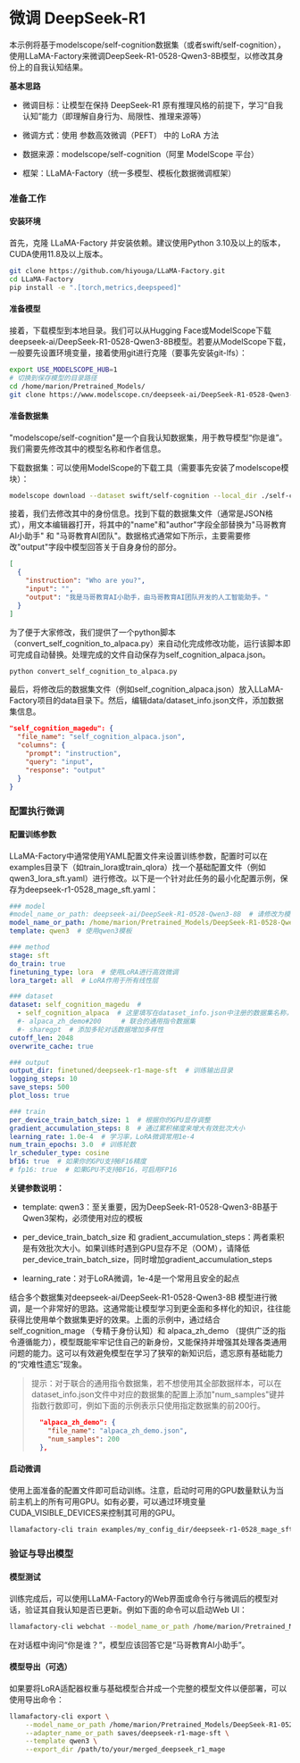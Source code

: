 # 微调 DeepSeek-R1

本示例将基于modelscope/self-cognition数据集（或者swift/self-cognition），使用LLaMA-Factory来微调DeepSeek-R1-0528-Qwen3-8B模型，以修改其身份上的自我认知结果。

**基本思路**

- 微调目标：让模型在保持 DeepSeek-R1 原有推理风格的前提下，学习“自我认知”能力（即理解自身行为、局限性、推理来源等）

- 微调方式：使用 参数高效微调（PEFT） 中的 LoRA 方法

- 数据来源：modelscope/self-cognition（阿里 ModelScope 平台）

- 框架：LLaMA-Factory（统一多模型、模板化数据微调框架）


### 准备工作

#### 安装环境

首先，克隆 LLaMA-Factory 并安装依赖。建议使用Python 3.10及以上的版本，CUDA使用11.8及以上版本。

```bash
git clone https://github.com/hiyouga/LLaMA-Factory.git
cd LLaMA-Factory
pip install -e ".[torch,metrics,deepspeed]"
```

#### 准备模型

接着，下载模型到本地目录。我们可以从Hugging Face或ModelScope下载deepseek-ai/DeepSeek-R1-0528-Qwen3-8B模型。若要从ModelScope下载，一般要先设置环境变量，接着使用git进行克隆（要事先安装git-lfs）：

```bash
export USE_MODELSCOPE_HUB=1
# 切换到保存模型的目录路径
cd /home/marion/Pretrained_Models/
git clone https://www.modelscope.cn/deepseek-ai/DeepSeek-R1-0528-Qwen3-8B.git
```

#### 准备数据集

"modelscope/self-cognition"是一个自我认知数据集，用于教导模型“你是谁”。我们需要先修改其中的模型名称和作者信息。

下载数据集：可以使用ModelScope的下载工具（需要事先安装了modelscope模块）：

```bash
modelscope download --dataset swift/self-cognition --local_dir ./self-cognition
```

接着，我们去修改其中的身份信息。找到下载的数据集文件（通常是JSON格式），用文本编辑器打开，将其中的"name"和"author"字段全部替换为"马哥教育AI小助手" 和 "马哥教育AI团队"。数据格式通常如下所示，主要需要修改"output"字段中模型回答关于自身身份的部分。

```json
[
  {
    "instruction": "Who are you?",
    "input": "",
    "output": "我是马哥教育AI小助手，由马哥教育AI团队开发的人工智能助手。"
  }
]
```

为了便于大家修改，我们提供了一个python脚本（convert_self_cognition_to_alpaca.py）来自动化完成修改功能，运行该脚本即可完成自动替换。处理完成的文件自动保存为self_cognition_alpaca.json。

```bash
python convert_self_cognition_to_alpaca.py 
```

最后，将修改后的数据集文件（例如self_cognition_alpaca.json）放入LLaMA-Factory项目的data目录下。然后，编辑data/dataset_info.json文件，添加数据集信息。

```json
"self_cognition_magedu": {
  "file_name": "self_cognition_alpaca.json",
  "columns": {
    "prompt": "instruction",
    "query": "input",
    "response": "output"
  }
}
```

### 配置执行微调



#### 配置训练参数

LLaMA-Factory中通常使用YAML配置文件来设置训练参数，配置时可以在examples目录下（如train_lora或train_qlora）找一个基础配置文件（例如qwen3_lora_sft.yaml）进行修改。以下是一个针对此任务的最小化配置示例，保存为deepseek-r1-0528_mage_sft.yaml：

```yaml
### model
#model_name_or_path: deepseek-ai/DeepSeek-R1-0528-Qwen3-8B  # 请修改为模型实际路径
model_name_or_path: /home/marion/Pretrained_Models/DeepSeek-R1-0528-Qwen3-8B  # 请修改为模型实际路径
template: qwen3  # 使用qwen3模板

### method
stage: sft
do_train: true
finetuning_type: lora  # 使用LoRA进行高效微调
lora_target: all  # LoRA作用于所有线性层

### dataset
dataset: self_cognition_magedu  # 
  - self_cognition_alpaca  # 这里填写在dataset_info.json中注册的数据集名称，将使用其所有样本
  #- alpaca_zh_demo#200     # 联合的通用指令数据集
  #- sharegpt  # 添加多轮对话数据增加多样性
cutoff_len: 2048
overwrite_cache: true

### output
output_dir: finetuned/deepseek-r1-mage-sft  # 训练输出目录
logging_steps: 10
save_steps: 500
plot_loss: true

### train
per_device_train_batch_size: 1  # 根据你的GPU显存调整
gradient_accumulation_steps: 8  # 通过累积梯度来增大有效批次大小
learning_rate: 1.0e-4  # 学习率，LoRA微调常用1e-4
num_train_epochs: 3.0  # 训练轮数
lr_scheduler_type: cosine
bf16: true  # 如果你的GPU支持BF16精度
# fp16: true  # 如果GPU不支持BF16，可启用FP16
```

**关键参数说明：**

- template: qwen3：至关重要，因为DeepSeek-R1-0528-Qwen3-8B基于Qwen3架构，必须使用对应的模板

- per_device_train_batch_size 和 gradient_accumulation_steps：两者乘积是有效批次大小。如果训练时遇到GPU显存不足（OOM），请降低per_device_train_batch_size，同时增加gradient_accumulation_steps

- learning_rate：对于LoRA微调，1e-4是一个常用且安全的起点

结合多个数据集对deepseek-ai/DeepSeek-R1-0528-Qwen3-8B 模型进行微调，是一个非常好的思路。这通常能让模型学习到更全面和多样化的知识，往往能获得比使用单个数据集更好的效果。上面的示例中，通过结合self_cognition_mage （专精于身份认知）和 alpaca_zh_demo （提供广泛的指令遵循能力），模型既能牢牢记住自己的新身份，又能保持并增强其处理各类通用问题的能力。这可以有效避免模型在学习了狭窄的新知识后，遗忘原有基础能力的“灾难性遗忘”现象。

> 提示：对于联合的通用指令数据集，若不想使用其全部数据样本，可以在dataset_info.json文件中对应的数据集的配置上添加"num_samples"键并指数行数即可，例如下面的示例表示只使用指定数据集的前200行。
>
> ```json
>   "alpaca_zh_demo": {
>     "file_name": "alpaca_zh_demo.json",
>     "num_samples": 200
>   },
> ```

#### 启动微调

使用上面准备的配置文件即可启动训练。注意，启动时可用的GPU数量默认为当前主机上的所有可用GPU。如有必要，可以通过环境变量CUDA_VISIBLE_DEVICES来控制其可用的GPU。

```bash
llamafactory-cli train examples/my_config_dir/deepseek-r1-0528_mage_sft.yaml
```



### 验证与导出模型



#### 模型测试

训练完成后，可以使用LLaMA-Factory的Web界面或命令行与微调后的模型对话，验证其自我认知是否已更新。例如下面的命令可以启动Web UI：

```bash
llamafactory-cli webchat --model_name_or_path /home/marion/Pretrained_Models/DeepSeek-R1-0528-Qwen3-8B --adapter_name_or_path finetuned/deepseek-r1-mage-sft --template qwen3
```

在对话框中询问“你是谁？”，模型应该回答它是“马哥教育AI小助手”。

#### 模型导出（可选）

如果要将LoRA适配器权重与基础模型合并成一个完整的模型文件以便部署，可以使用导出命令：

```bash
llamafactory-cli export \
    --model_name_or_path /home/marion/Pretrained_Models/DeepSeek-R1-0528-Qwen3-8B \
    --adapter_name_or_path saves/deepseek-r1-mage-sft \
    --template qwen3 \
    --export_dir /path/to/your/merged_deepseek_r1_mage
```

